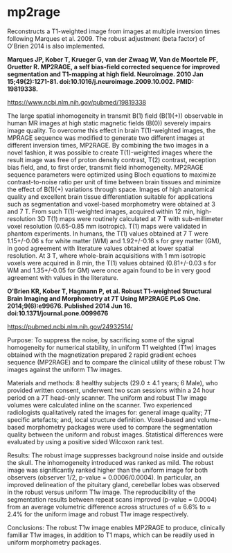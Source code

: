# mp2rage

Reconstructs a T1-weighted image from images at multiple inversion times following Marques et al. 2009. The robust adjustment (beta factor) of O'Brien 2014 is also implemented.


**Marques JP, Kober T, Krueger G, van der Zwaag W, Van de Moortele PF, Gruetter  R. MP2RAGE, a self bias-field corrected sequence for improved segmentation and T1-mapping at high field. Neuroimage. 2010 Jan 15;49(2):1271-81. doi:10.1016/j.neuroimage.2009.10.002. PMID: 19819338.**

https://www.ncbi.nlm.nih.gov/pubmed/19819338

The large spatial inhomogeneity in transmit B(1) field (B(1)(+)) observable in human MR images at high static magnetic fields (B(0)) severely impairs image quality. To overcome this effect in brain T(1)-weighted images, the MPRAGE sequence was modified to generate two different images at different inversion times, MP2RAGE. By combining the two images in a novel fashion, it was possible to create T(1)-weighted images where the result image was free of proton density contrast, T(2) contrast, reception bias field, and, to first order, transmit field inhomogeneity. MP2RAGE sequence parameters were optimized using Bloch equations to maximize contrast-to-noise ratio per unit of time between brain tissues and minimize the effect of B(1)(+) variations through space. Images of high anatomical quality and excellent brain tissue differentiation suitable for applications such as segmentation and voxel-based morphometry were obtained at 3 and 7 T. From such T(1)-weighted images, acquired within 12 min, high-resolution 3D T(1) maps were routinely calculated at 7 T with sub-millimeter voxel resolution (0.65-0.85 mm isotropic). T(1) maps were validated in phantom experiments. In humans, the T(1) values obtained at 7 T were 1.15+/-0.06 s for white matter (WM) and 1.92+/-0.16 s for grey matter (GM), in good agreement with literature values obtained at lower spatial resolution. At 3 T, where whole-brain acquisitions with 1 mm isotropic voxels were acquired in 8 min, the T(1) values obtained (0.81+/-0.03 s for WM and 1.35+/-0.05 for GM) were once again found to be in very good agreement with values in the literature.


**O'Brien KR, Kober T, Hagmann P, et al. Robust T1-weighted Structural Brain Imaging and Morphometry at 7T Using MP2RAGE PLoS One. 2014;9(6):e99676. Published 2014 Jun 16. doi:10.1371/journal.pone.0099676**

https://pubmed.ncbi.nlm.nih.gov/24932514/

Purpose: To suppress the noise, by sacrificing some of the signal homogeneity for numerical stability, in uniform T1 weighted (T1w) images obtained with the magnetization prepared 2 rapid gradient echoes sequence (MP2RAGE) and to compare the clinical utility of these robust T1w images against the uniform T1w images.

Materials and methods: 8 healthy subjects (29.0 ± 4.1 years; 6 Male), who provided written consent, underwent two scan sessions within a 24 hour period on a 7T head-only scanner. The uniform and robust T1w image volumes were calculated inline on the scanner. Two experienced radiologists qualitatively rated the images for: general image quality; 7T specific artefacts; and, local structure definition. Voxel-based and volume-based morphometry packages were used to compare the segmentation quality between the uniform and robust images. Statistical differences were evaluated by using a positive sided Wilcoxon rank test.

Results: The robust image suppresses background noise inside and outside the skull. The inhomogeneity introduced was ranked as mild. The robust image was significantly ranked higher than the uniform image for both observers (observer 1/2, p-value = 0.0006/0.0004). In particular, an improved delineation of the pituitary gland, cerebellar lobes was observed in the robust versus uniform T1w image. The reproducibility of the segmentation results between repeat scans improved (p-value = 0.0004) from an average volumetric difference across structures of ≈ 6.6% to ≈ 2.4% for the uniform image and robust T1w image respectively.

Conclusions: The robust T1w image enables MP2RAGE to produce, clinically familiar T1w images, in addition to T1 maps, which can be readily used in uniform morphometry packages.


